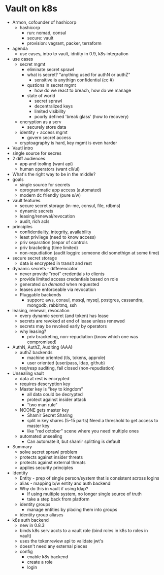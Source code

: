# Vault on k8s

* Armon, cofounder of hashicorp
  * hashicorp
    * run: nomad, consul
    * secure: vault
    * provision: vagrant, packer, terraform
* agenda
  * use cases, intro to vault, idntity in 0.9, k8s integration
* use cases
  * secret mgmt
    * eliminate secret sprawl
    * what is secret?  "anything used for authN or authZ"
      * sensitive is anythign confidential (cc #)
    * qustions in secret mgmt
      * how do we react to breach, how do we manage
    * state of world
      * secret sprawl
      * decentralized keys
      * limited visibility
      * poorly defined 'break glass' (how to recovery)
  * encryption as a serv
    * securely store data
  * identity + access mgmt
    * govern secret access
  * cryptoagraphy is hard, key mgmt is even harder
* Vautl intro
* single source for secres
* 2 diff audiences
  * app and tooling (want api)
  * human operators (want cli/ui) 
* What's the right way to be in the middle?
* goals
  * single source for secrets
  * oprogrammatic app access (automated)
  * modern dc friendly (pure s/w)
* vault features
  * secure secret storage (in-me, consul, file, rdbms)
  * dynamic secrets
  * leasing/renewal/revocation
  * audit, rich acls
* principles
  * confidentiality, integrity, availability
  * least privilege (need to know access)
  * priv separation (separ of controls
  * priv bracketing (time limited)
  * non-repudiation (audit loggin:  someone did somethign at some time)
* secure secret storage
  * data is encrypted in transit and rest
* dynamic secrets - differenciator
  * never provide "root" credentials to clients
  * provide limited access credentials based on role
  * generated *on demand* when requested
  * leases are enforceable via revocation
  * Pluggable backends
    * support: aws, consul, mssql, mysql, postgres, cassandra, mongodb, rabbitmq, ssh
* leasing, renewal, revocation
  * every dynamic secret (and token) has lease
  * secrets are revoked at end of lease unless renewed
  * secrets may be revoked early by operators
  * why leasing?
    * priv bracketing, non-repudiation (know which one was compromised)
* AuthN, AuthZ, Auditing (AAA)
  * authZ backends
    * machine oriented (tls, tokens, approle)
    * user oriented (user/pass, ldap, github)
  * req/resp auditing, fail closed (non-repudiation)
* Unsealing vault
  * data at rest is encrypted
  * requires descryption key
  * Master key is "key to kingdom"
    * all data could be decrypted
    * protect against insider attack
    * "two man rule"
  * NOONE gets master key
    * Shamir Secret Sharing
    * split in key shares (5-15 parts)  Need a threshold to get access to master key
    * like "red october" scene where you need multiple ones
  * automated unsealing
    * Can automate it, but shamir splitting is default
* Summary
  * solve secret sprawl problem
  * protects against insider threats
  * protects against external threats
  * applies security principles
* Identity
  * Entity - prep of single person/system that is consistent across logins
  * alias - mapping b/w entity and auth backend
  * Why do this in vault if using ldap?
    * If using multiple system, no longer single source of truth
    * take a step back from platform
  * identity groups
    * manage entities by placing them into groups
  * identity group aliases
* k8s auth backend
  * new in 0.8.3
  * binds k8s serv accts to a vault role (bind roles in k8s to roles in vault)
  * uses the tokenreview api to validate jwt's
  * doesn't need any external pieces
  * config
    * enable k8s backend
    * create a role
    * login

